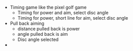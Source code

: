
- Timing game like the pixel golf game
	- Timing for power and aim, select disc angle
	- Timing for power, short line for aim, select disc angle
- Pull back aiming
	- distance pulled back is power
	- angle pulled back is aim
	- Disc angle selected 
- 